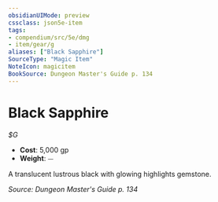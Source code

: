 ```yaml
---
obsidianUIMode: preview
cssclass: json5e-item
tags:
- compendium/src/5e/dmg
- item/gear/g
aliases: ["Black Sapphire"]
SourceType: "Magic Item"
NoteIcon: magicitem
BookSource: Dungeon Master's Guide p. 134
---
```

# Black Sapphire
*$G*  

- **Cost**: 5,000 gp
- **Weight**: ⏤

A translucent lustrous black with glowing highlights gemstone.

*Source: Dungeon Master's Guide p. 134*